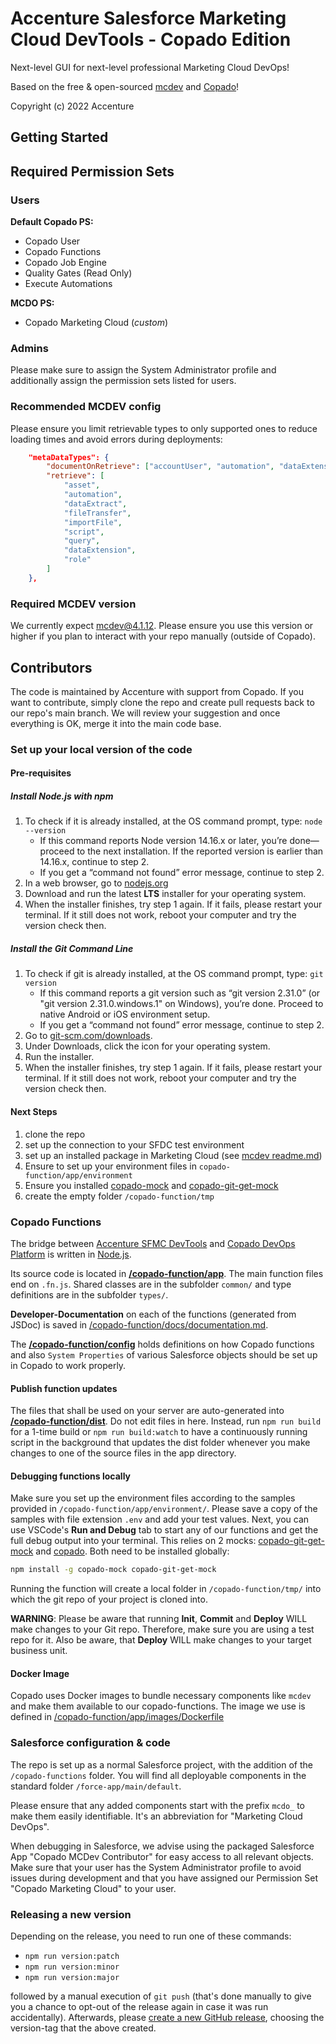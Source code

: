 # Accenture Salesforce Marketing Cloud DevTools - Copado Edition

Next-level GUI for next-level professional Marketing Cloud DevOps!

Based on the free & open-sourced [mcdev](https://github.com/Accenture/sfmc-devtools) and [Copado](https://www.copado.com/)!

Copyright (c) 2022 Accenture

## Getting Started

## Required Permission Sets

### Users

**Default Copado PS:**

- Copado User
- Copado Functions
- Copado Job Engine
- Quality Gates (Read Only)
- Execute Automations

**MCDO PS:**

- Copado Marketing Cloud (_custom_)

### Admins

Please make sure to assign the System Administrator profile and additionally assign the permission sets listed for users.

### Recommended MCDEV config

Please ensure you limit retrievable types to only supported ones to reduce loading times and avoid errors during deployments:

```json
    "metaDataTypes": {
        "documentOnRetrieve": ["accountUser", "automation", "dataExtension", "role"],
        "retrieve": [
            "asset",
            "automation",
            "dataExtract",
            "fileTransfer",
            "importFile",
            "script",
            "query",
            "dataExtension",
            "role"
        ]
    },
```

### Required MCDEV version

We currently expect mcdev@4.1.12. Please ensure you use this version or higher if you plan to interact with your repo manually (outside of Copado).

## Contributors

The code is maintained by Accenture with support from Copado. If you want to contribute, simply clone the repo and create pull requests back to our repo's main branch. We will review your suggestion and once everything is OK, merge it into the main code base.

### Set up your local version of the code

#### Pre-requisites

<a id="markdown-pre-requisites" name="pre-requisites"></a>

##### Install Node.js with npm

<a id="markdown-install-node.js-with-npm" name="install-node.js-with-npm"></a>

1. To check if it is already installed, at the OS command prompt, type: `node --version`
   - If this command reports Node version 14.16.x or later, you’re done—proceed to the next installation. If the reported version is earlier than 14.16.x, continue to step 2.
   - If you get a “command not found” error message, continue to step 2.
2. In a web browser, go to [nodejs.org](https://nodejs.org)
3. Download and run the latest **LTS** installer for your operating system.
4. When the installer finishes, try step 1 again. If it fails, please restart your terminal. If it still does not work, reboot your computer and try the version check then.

##### Install the Git Command Line

<a id="markdown-install-the-git-command-line" name="install-the-git-command-line"></a>

1. To check if git is already installed, at the OS command prompt, type: `git version`
   - If this command reports a git version such as “git version 2.31.0” (or "git version 2.31.0.windows.1" on Windows), you’re done. Proceed to native Android or iOS environment setup.
   - If you get a “command not found” error message, continue to step 2.
2. Go to [git-scm.com/downloads](https://git-scm.com/downloads).
3. Under Downloads, click the icon for your operating system.
4. Run the installer.
5. When the installer finishes, try step 1 again. If it fails, please restart your terminal. If it still does not work, reboot your computer and try the version check then.

#### Next Steps

1. clone the repo
2. set up the connection to your SFDC test environment
3. set up an installed package in Marketing Cloud (see [mcdev readme.md](https://github.com/Accenture/sfmc-devtools/blob/main/README.md#2-getting-started))
4. Ensure to set up your environment files in `copado-function/app/environment`
5. Ensure you installed [copado-mock](https://www.npmjs.com/package/copado-mock) and [copado-git-get-mock](https://www.npmjs.com/package/copado-git-get-mock)
6. create the empty folder `/copado-function/tmp`

### Copado Functions

The bridge between [Accenture SFMC DevTools](https://github.com/Accenture/sfmc-devtools) and [Copado DevOps Platform](https://www.copado.com/) is written in [Node.js](https://nodejs.org/en/).

Its source code is located in **[/copado-function/app](https://github.com/Accenture/sfmc-devtools-copado/tree/master/copado-function/app)**. The main function files end on `.fn.js`. Shared classes are in the subfolder `common/` and type definitions are in the subfolder `types/`.

**Developer-Documentation** on each of the functions (generated from JSDoc) is saved in [/copado-function/docs/documentation.md](https://github.com/Accenture/sfmc-devtools-copado/blob/master/copado-function/docs/documentation.md).

The **[/copado-function/config](https://github.com/Accenture/sfmc-devtools-copado/tree/master/copado-function/config)** holds definitions on how Copado functions and also `System Properties` of various Salesforce objects should be set up in Copado to work properly.

#### Publish function updates

The files that shall be used on your server are auto-generated into **[/copado-function/dist](https://github.com/Accenture/sfmc-devtools-copado/tree/master/copado-function/dist)**. Do not edit files in here. Instead, run `npm run build` for a 1-time build or `npm run build:watch` to have a continuously running script in the background that updates the dist folder whenever you make changes to one of the source files in the app directory.

#### Debugging functions locally

Make sure you set up the environment files according to the samples provided in `/copado-function/app/environment/`. Please save a copy of the samples with file extension `.env` and add your test values.
Next, you can use VSCode's **Run and Debug** tab to start any of our functions and get the full debug output into your terminal. This relies on 2 mocks: [copado-git-get-mock](https://www.npmjs.com/package/copado-git-get-mock) and [copado](https://www.npmjs.com/package/copado-mock). Both need to be installed globally:

```bash
npm install -g copado-mock copado-git-get-mock
```

Running the function will create a local folder in `/copado-function/tmp/` into which the git repo of your project is cloned into.

**WARNING**: Please be aware that running **Init**, **Commit** and **Deploy** WILL make changes to your Git repo. Therefore, make sure you are using a test repo for it. Also be aware, that **Deploy** WILL make changes to your target business unit.

#### Docker Image

Copado uses Docker images to bundle necessary components like `mcdev` and make them available to our copado-functions. The image we use is defined in [/copado-function/app/images/Dockerfile](https://github.com/Accenture/sfmc-devtools-copado/tree/master/copado-function/app/images/Dockerfile)

### Salesforce configuration & code

The repo is set up as a normal Salesforce project, with the addition of the `/copado-functions` folder. You will find all deployable components in the standard folder `/force-app/main/default`.

Please ensure that any added components start with the prefix `mcdo_` to make them easily identifiable. It's an abbreviation for "Marketing Cloud DevOps".

When debugging in Salesforce, we advise using the packaged Salesforce App "Copado MCDev Contributor" for easy access to all relevant objects. Make sure that your user has the System Administrator profile to avoid issues during development and that you have assigned our Permission Set "Copado Marketing Cloud" to your user.

### Releasing a new version

Depending on the release, you need to run one of these commands:

- `npm run version:patch`
- `npm run version:minor`
- `npm run version:major`

followed by a manual execution of `git push` (that's done manually to give you a chance to opt-out of the release again in case it was run accidentally). Afterwards, please [create a new GitHub release](https://github.com/Accenture/sfmc-devtools-copado/releases/new), choosing the version-tag that the above created.
